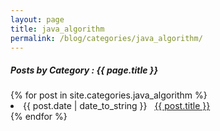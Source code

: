 ```yaml
---
layout: page
title: java_algorithm
permalink: /blog/categories/java_algorithm/
---
```


<h5> Posts by Category : {{ page.title }} </h5>

<div class="card">
{% for post in site.categories.java_algorithm %}
 <li class="category-posts"><span>{{ post.date | date_to_string }}</span> &nbsp; <a href="{{ post.url }}">{{ post.title }}</a></li>
{% endfor %}
</div>